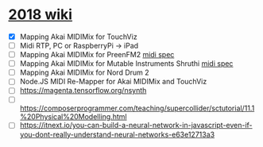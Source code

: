 # [2018 wiki](https://github.com/maciejjankowski/2018/wiki)

*  [x] Mapping Akai MIDIMix for TouchViz
*  [ ] Midi RTP, PC or RaspberryPi -> iPad
*  [ ] Mapping Akai MIDIMix for PreenFM2 [midi spec](https://ixox.fr/preenfm2/manual/midi/) 
*  [ ] Mapping Akai MIDIMix for Mutable Instruments Shruthi [midi spec](https://docs.google.com/spreadsheets/d/1ODhAG-vmyhbaof4ghdrQ5pWPphHMHdzLTH_vHP1lJMw/pub?output=html#)
*  [ ] Mapping Akai MIDIMix for Nord Drum 2
*  [ ] Node.JS MIDI Re-Mapper for Akai MIDIMix and TouchViz
*  [ ] https://magenta.tensorflow.org/nsynth
*  [ ] https://composerprogrammer.com/teaching/supercollider/sctutorial/11.1%20Physical%20Modelling.html
*  [ ] https://itnext.io/you-can-build-a-neural-network-in-javascript-even-if-you-dont-really-understand-neural-networks-e63e12713a3
